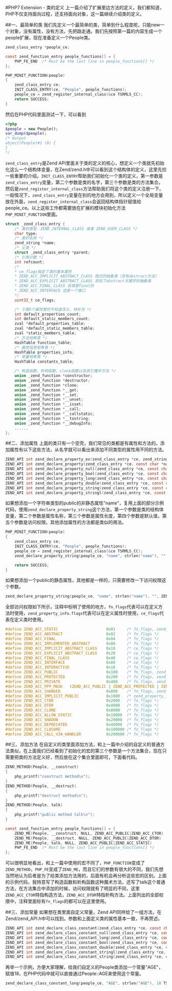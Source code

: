 #PHP7 Extension - 类的定义
上一篇介绍了扩展里边方法的定义，我们都知道，PHP不仅支持面向过程，还支持面向对象，这一篇继续介绍类的定义。

##一、最简单的类
我们先定义一个最简单的类，简单到什么程度呢，只能new一个对象，没有属性，没有方法，先把路走通。我们先按照第一篇的内容生成一个people扩展，现在准备定义一个People类。
````C
zend_class_entry *people_ce;

const zend_function_entry people_functions[] = {
    PHP_FE_END  /* Must be the last line in people_functions[] */
};

PHP_MINIT_FUNCTION(people)
{
    zend_class_entry ce;
    INIT_CLASS_ENTRY(ce, "People", people_functions);
    people_ce = zend_register_internal_class(&ce TSRMLS_CC);
    return SUCCESS;
}
````
然后在PHP代码里面测试一下，可以看到
````php
<?php
$people = new People();
var_dump($people);
/* Output
object(People)#1 (0) {
}
*/
````
`zend_class_entry`是Zend API里面关于类的定义的核心，想定义一个类就先初始化这么一个结构体变量，在Zend/zend.h中可以看到这个结构体的定义，这里先捡一些重要的介绍。`INIT_CLASS_ENTRY`帮助我们初始化一个类的定义，第一参数是`zend_class_entry`变量，第二个参数是类的名字，第三个参数是类的方法集合。然后是`zend_register_internal_class`方法帮助我们将这个类的定义注册一下。一般情况下，`zend_class_entry`变量在别的地方会用到，所以定义一个全局变量放在外面，`zend_register_internal_class`会返回结构体指针赋值给people_ce。以上这些工作都需要放在扩展的模块初始化方法`PHP_MINIT_FUNCTION`里面。
````C
struct _zend_class_entry {
    /* 类的类型：ZEND_INTERNAL_CLASS 或者 ZEND_USER_CLASS */
    char type;
    /* 类的名称 */
    zend_string *name;
    /* 父类 */
    struct _zend_class_entry *parent;
    /* 引用计数 */
    int refcount;
    /*
    * ce_flags指定了类的基本属性
    * ZEND_ACC_IMPLICIT_ABSTRACT_CLASS 隐式的抽象类（含有abstract方法）
    * ZEND_ACC_EXPLICIT_ABSTRACT_CLASS 添加了abstract关键字的抽象类
    * ZEND_ACC_FINAL_CLASS 该类是final的
    * ZEND_ACC_INTERFACE 这是一个接口
    */
    uint32_t ce_flags;

    /* 下面5个属性暂时不知道含义，待补充 */
    int default_properties_count;
    int default_static_members_count;
    zval *default_properties_table;
    zval *default_static_members_table;
    zval *static_members_table;
    /* 方法哈希表 */
    HashTable function_table;
    /* 属性信息哈希表 */
    HashTable properties_info;
    /* 常量哈希表 */
    HashTable constants_table;

    /* 构造函数、析构函数、clone函数以及其它魔术方法 */
    union _zend_function *constructor;
    union _zend_function *destructor;
    union _zend_function *clone;
    union _zend_function *__get;
    union _zend_function *__set;
    union _zend_function *__unset;
    union _zend_function *__isset;
    union _zend_function *__call;
    union _zend_function *__callstatic;
    union _zend_function *__tostring;
    union _zend_function *__debugInfo;
    ......
};
````
##二、添加属性
上面的类只有一个空壳，我们常见的类都是有属性和方法的。添加属性有以下这些方法，从名字就可以看出来添加不同类型的属性用不同的方法。
````C
ZEND_API int zend_declare_property_ex(zend_class_entry *ce, zend_string *name, zval *property, int access_type, zend_string *doc_comment);
ZEND_API int zend_declare_property(zend_class_entry *ce, const char *name, size_t name_length, zval *property, int access_type);
ZEND_API int zend_declare_property_null(zend_class_entry *ce, const char *name, size_t name_length, int access_type);
ZEND_API int zend_declare_property_bool(zend_class_entry *ce, const char *name, size_t name_length, zend_long value, int access_type);
ZEND_API int zend_declare_property_long(zend_class_entry *ce, const char *name, size_t name_length, zend_long value, int access_type);
ZEND_API int zend_declare_property_double(zend_class_entry *ce, const char *name, size_t name_length, double value, int access_type);
ZEND_API int zend_declare_property_string(zend_class_entry *ce, const char *name, size_t name_length, const char *value, int access_type);
ZEND_API int zend_declare_property_stringl(zend_class_entry *ce, const char *name, size_t name_length, const char *value, size_t value_len, int access_type);
````
如果想添加一个字符串类型的public的非静态属性"name"，复用上面的部分示例代码，使用`zend_declare_property_string`这个方法，第一个参数是类的结构体变量，第二个参数是属性名称，第三个参数是属性长度，第四个参数是默认值，第五个参数是访问权限。其他添加属性的方法都是类似的用法。
````C
PHP_MINIT_FUNCTION(people)
{
    zend_class_entry ce;
    INIT_CLASS_ENTRY(ce, "People", people_functions);
    people_ce = zend_register_internal_class(&ce TSRMLS_CC);
    zend_declare_property_string(people_ce, "name", strlen("name"), "", ZEND_ACC_PUBLIC TSRMLS_CC);

    return SUCCESS;
}
````
如果想添加一个public的静态属性，其他都是一样的，只需要修改一下访问权限这个参数。
````C
zend_declare_property_string(people_ce, "name", strlen("name"), "", ZEND_ACC_PUBLIC|ZEND_ACC_STATIC TSRMLS_CC);
````
全部访问权限如下所示，注释中标明了使用的地方，`fn_flags`代表可以在定义方法时使用，`zend_property_info.flags`代表可以在定义属性时使用，`ce_flags`代表在定义类时使用。
````C
#define ZEND_ACC_STATIC                     0x01     /* fn_flags, zend_property_info.flags */
#define ZEND_ACC_ABSTRACT                   0x02     /* fn_flags */
#define ZEND_ACC_FINAL                      0x04     /* fn_flags */
#define ZEND_ACC_IMPLEMENTED_ABSTRACT       0x08     /* fn_flags */
#define ZEND_ACC_IMPLICIT_ABSTRACT_CLASS    0x10     /* ce_flags */
#define ZEND_ACC_EXPLICIT_ABSTRACT_CLASS    0x20     /* ce_flags */
#define ZEND_ACC_FINAL_CLASS                0x40     /* ce_flags */
#define ZEND_ACC_INTERFACE                  0x80     /* ce_flags */
#define ZEND_ACC_INTERACTIVE                0x10     /* fn_flags */
#define ZEND_ACC_PUBLIC                     0x100    /* fn_flags, zend_property_info.flags */
#define ZEND_ACC_PROTECTED                  0x200    /* fn_flags, zend_property_info.flags */
#define ZEND_ACC_PRIVATE                    0x400    /* fn_flags, zend_property_info.flags */
#define ZEND_ACC_PPP_MASK   (ZEND_ACC_PUBLIC | ZEND_ACC_PROTECTED | ZEND_ACC_PRIVATE)
#define ZEND_ACC_CHANGED                    0x800    /* fn_flags, zend_property_info.flags */
#define ZEND_ACC_IMPLICIT_PUBLIC            0x1000   /* zend_property_info.flags; unused (1) */
#define ZEND_ACC_CTOR                       0x2000   /* fn_flags */
#define ZEND_ACC_DTOR                       0x4000   /* fn_flags */
#define ZEND_ACC_CLONE                      0x8000   /* fn_flags */
#define ZEND_ACC_ALLOW_STATIC               0x10000  /* fn_flags */
#define ZEND_ACC_SHADOW                     0x20000  /* fn_flags */
#define ZEND_ACC_DEPRECATED                 0x40000  /* fn_flags */
#define ZEND_ACC_CLOSURE                    0x100000 /* fn_flags */
#define ZEND_ACC_CALL_VIA_HANDLER           0x200000 /* fn_flags */
````
##三、添加方法
在自定义的类里面添加方法，和上一篇中介绍的自定义的普通方法类似，在上面我们已经看到了初始化的宏的第三个参数是一个方法集合，现在只需要把类的方法定义好，然后放在这个集合里面即可，下面看代码。
````C
ZEND_METHOD(People, __construct)
{
    php_printf("construct method\n");
}
ZEND_METHOD(People, __destruct)
{
    php_printf("destruct method\n");
}
ZEND_METHOD(People, talk)
{
    php_printf("public method talk\n");
}

const zend_function_entry people_functions[] = {
    ZEND_ME(People, __construct, NULL, ZEND_ACC_PUBLIC|ZEND_ACC_CTOR)
    ZEND_ME(People, __destruct, NULL, ZEND_ACC_PUBLIC|ZEND_ACC_DTOR)
    ZEND_ME(People, talk, NULL, ZEND_ACC_PUBLIC|ZEND_ACC_STATIC)
    PHP_FE_END  /* Must be the last line in people_functions[] */
};
````
可以很明显地看出，和上一篇中使用的宏不同了，`PHP_FUNCTION`变成了`ZEND_METHOD`，`PHP_FE`变成了`ZEND_ME`，而且它们的参数有很大的不同，我们先想当然地认为后者是为了给类添加方法用的，后面有机会再分析这些宏的区别。上面的示例代码，我特意写了构造函数和析构函数这种魔术方法，还写了talk这个普通方法，在方法集合中添加的时候，访问权限就有了明显的不同，这里`ZEND_ACC_CTOR`特指构造方法，`ZEND_ACC_DTOR`特指析构方法。上面列出的全部权限中，注释里面标有`fn_flags`的都可以在这里使用。

##三、添加常量
如果想在类里面自定义常量，Zend API同样给了一组方法，在Zend/zend_API.h中可以找到。参数和上面定义类的属性基本一致，不再赘述。
````C
ZEND_API int zend_declare_class_constant(zend_class_entry *ce, const char *name, size_t name_length, zval *value);
ZEND_API int zend_declare_class_constant_null(zend_class_entry *ce, const char *name, size_t name_length);
ZEND_API int zend_declare_class_constant_long(zend_class_entry *ce, const char *name, size_t name_length, zend_long value);
ZEND_API int zend_declare_class_constant_bool(zend_class_entry *ce, const char *name, size_t name_length, zend_bool value);
ZEND_API int zend_declare_class_constant_double(zend_class_entry *ce, const char *name, size_t name_length, double value);
ZEND_API int zend_declare_class_constant_stringl(zend_class_entry *ce, const char *name, size_t name_length, const char *value, size_t value_length);
ZEND_API int zend_declare_class_constant_string(zend_class_entry *ce, const char *name, size_t name_length, const char *value);
````
再举一个示例，方便大家理解，给我们自定义的People类添加一个常量"AGE"，赋值18，在PHP代码中就可以直接通过People::AGE来使用这个常量。
````C
zend_declare_class_constant_long(people_ce, "AGE", strlen("AGE"), 18 TSRMLS_DC);
````
